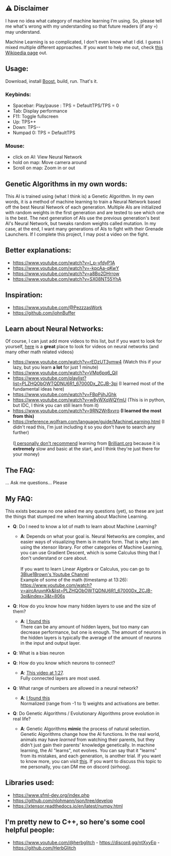 ## ⚠️ Disclaimer
 I have no idea what category of machine learning I'm using. So, please tell me what's wrong with my understanding so that future readers (if any 💀) may understand.

 Machine Learning is so complicated, I don't even know what I did. I guess I mixed multiple different approaches. If you want to help me out, check [this Wikipedia page](https://en.wikipedia.org/wiki/Machine_learning#Approaches) out.

## Usage:

Download, install [Boost](https://www.boost.org/), build, run. That's it.

### Keybinds:
- Spacebar: Play/pause : TPS = DefaultTPS/TPS = 0
- Tab: Display performance
- F11: Toggle fullscreen
- Up: TPS++
- Down: TPS--
- Numpad 0: TPS = DefaultTPS
### Mouse:
- click on AI: View Neural Network
- hold on map: Move camera around
- Scroll on map: Zoom in or out

## Genetic Algorithms in my own words:
 This AI is trained using (what I think is) a Genetic Algorithm. In my own words, it is a method of machine learning to train a Neural Network based off the best Neural Network of each generation.
 Multiple AIs are initialized with random weights in the first generation and are tested to see which one is the best. The next generation of AIs use the previous generation's best AI's Neural Network, but tweaks random weights called mutation.
 In my case, at the end, I want many generations of AIs to fight with their Grenade Launchers.
 If I complete this project, I may post a video on the fight.

## Better explanations:
- https://www.youtube.com/watch?v=I_p-yfdyP1A
- https://www.youtube.com/watch?v=-kpcAa-qKwY
- https://www.youtube.com/watch?v=a8Bo2DHrrow
- https://www.youtube.com/watch?v=SX08NT55YhA

## Inspiration:
- https://www.youtube.com/@PezzzasWork
- https://github.com/johnBuffer

## Learn about Neural Networks:
 Of course, I can just add more videos to this list, but if you want to look for yourself, [here](https://www.youtube.com/hashtag/some2) is a **great** place to look for videos on neural networks (and many other math related videos)

- https://www.youtube.com/watch?v=rEDzUT3ymw4 (Watch this if your lazy, but you learn **a lot** for just 1 minute)
- https://www.youtube.com/watch?v=VMp6pq6_QjI
- https://www.youtube.com/playlist?list=PLZHQObOWTQDNU6R1_67000Dx_ZCJB-3pi (I learned most of the fundamental ideas here)
- https://www.youtube.com/watch?v=FBpPjjhJGhk
- https://www.youtube.com/watch?v=w8yWXqWQYmU (This is in python, but IDC, I think you can still learn from it)
- https://www.youtube.com/watch?v=9RN2Wr8xvro **(I learned the most from this)**
- https://reference.wolfram.com/language/guide/MachineLearning.html (I didn't read this, I'm just including it so you don't have to search any further) <br><br>
 (<u>I personally don't recommend</u> learning from <u>Brilliant.org</u> because it is **extremely** slow and basic at the start, and I think they're just there for your money)

## The FAQ:
...
Ask me questions... Please

## My FAQ:
 This exists because no one asked me any questions (yet), so these are just the things that stumped me when learning about Machine Learning.
 - **Q**: Do I need to know a lot of math to learn about Machine Learning?
    - **A**: Depends on what your goal is. Neural Networks are complex, and easier ways of visualizing them is in matrix form. That is why I am using the xtensor library. For other categories of Machine Learning, you can use Gradient Descent, which is some Calculus thing that I don't understand or care about. <br><br>
    If you want to learn Linear Algebra or Calculus, you can go to [3Blue1Brown's Youtube Channel](https://www.youtube.com/@3blue1brown/courses) <br>
    Example of some of the math (timestamp at 13:26): https://www.youtube.com/watch?v=aircAruvnKk&list=PLZHQObOWTQDNU6R1_67000Dx_ZCJB-3pi&index=3&t=806s
 
 - **Q**: How do you know how many hidden layers to use and the size of them?
    - **A**: [I found this](https://stats.stackexchange.com/questions/181/how-to-choose-the-number-of-hidden-layers-and-nodes-in-a-feedforward-neural-netw) <br>
    There can be any amount of hidden layers, but too many can decrease performance, but one is enough.
    The amount of neurons in the hidden layers is typically the average of the amount of neurons in the input and output layer.
 - **Q**: What is a bias neuron

- **Q**: How do you know which neurons to connect?
    - **A**: [This video at 1:27](https://www.youtube.com/watch?v=9RN2Wr8xvro&t=87s). <br>
    Fully connected layers are most used.

- **Q**: What range of numbers are allowed in a neural network?
    - **A**: [I found this](https://www.quora.com/What-range-of-values-can-a-weight-in-a-neural-network-take-on) <br>
    Normalized (range from -1 to 1) weights and activations are better.

- **Q**: Do Genetic Algorithms / Evolutionary Algorithms prove evolution in real life?
    - **A**: Genetic Algorithms **mimic** the process of natural selection. Genetic Algorithms change how the AI functions. In the real world, animals may have *learned* from watching their parents, but they didn't just gain their parents' knowledge genetically. In machine learning, the AI "learns", not evolves. You can say that it "learns" from its mistakes, and each generation, is another trial. If you want to know more, you can visit [this](https://creation.com/genetic-algorithms-do-they-show-that-evolution-works). If you want to discuss this topic to me personally, you can DM me on discord (sirhoog).

## Libraries used:
- https://www.sfml-dev.org/index.php
- https://github.com/nlohmann/json/tree/develop
- https://xtensor.readthedocs.io/en/latest/numpy.html

## I'm pretty new to C++, so here's some cool helpful people:
- https://www.youtube.com/@herbglitch - https://discord.gg/ntXyyEp - https://github.com/HerbGlitch